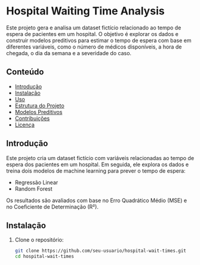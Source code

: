 # Hospital Waiting Time Analysis

Este projeto gera e analisa um dataset fictício relacionado ao tempo de espera de pacientes em um hospital. O objetivo é explorar os dados e construir modelos preditivos para estimar o tempo de espera com base em diferentes variáveis, como o número de médicos disponíveis, a hora de chegada, o dia da semana e a severidade do caso.

## Conteúdo

- [Introdução](#introdução)
- [Instalação](#instalação)
- [Uso](#uso)
- [Estrutura do Projeto](#estrutura-do-projeto)
- [Modelos Preditivos](#modelos-preditivos)
- [Contribuições](#contribuições)
- [Licença](#licença)

## Introdução

Este projeto cria um dataset fictício com variáveis relacionadas ao tempo de espera dos pacientes em um hospital. Em seguida, ele explora os dados e treina dois modelos de machine learning para prever o tempo de espera:

- Regressão Linear
- Random Forest

Os resultados são avaliados com base no Erro Quadrático Médio (MSE) e no Coeficiente de Determinação (R²).

## Instalação

1. Clone o repositório:
   ```bash
   git clone https://github.com/seu-usuario/hospital-wait-times.git
   cd hospital-wait-times
